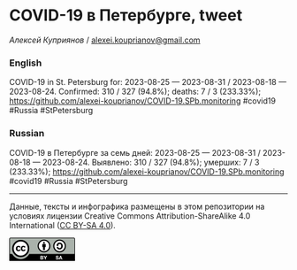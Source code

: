 # COVID-19 в Петербурге, tweet

*Алексей Куприянов* / <alexei.kouprianov@gmail.com>

### English

<!-- COVID-19 in St. Petersburg for: 2023-08-25 --- 2023-08-31 / 2023-08-18 --- 2023-08-24. Сonfirmed: 310 / 327 (94.8%); hospitalized:  /   (); deaths: 7 / 3 (233.33%); https://github.com/alexei-kouprianov/COVID-19.SPb.monitoring #covid19 #Russia #StPetersburg -->

COVID-19 in St. Petersburg for: 2023-08-25 — 2023-08-31 / 2023-08-18 —
2023-08-24. Сonfirmed: 310 / 327 (94.8%); deaths: 7 / 3 (233.33%);
<https://github.com/alexei-kouprianov/COVID-19.SPb.monitoring> \#covid19
\#Russia \#StPetersburg

### Russian

<!-- COVID-19 в Петербурге за семь дней: 2023-08-25 --- 2023-08-31 / 2023-08-18 --- 2023-08-24. Выявлено: 310 / 327 (94.8%); госпитализировано:  /   (); умерших: 7 / 3 (233.33%); https://github.com/alexei-kouprianov/COVID-19.SPb.monitoring #covid19 #Russia #StPetersburg -->

COVID-19 в Петербурге за семь дней: 2023-08-25 — 2023-08-31 / 2023-08-18
— 2023-08-24. Выявлено: 310 / 327 (94.8%); умерших: 7 / 3 (233.33%);
<https://github.com/alexei-kouprianov/COVID-19.SPb.monitoring> \#covid19
\#Russia \#StPetersburg

------------------------------------------------------------------------

Данные, тексты и инфографика размещены в этом репозитории на условиях
лицензии Creative Commons Attribution-ShareAlike 4.0 International ([CC
BY-SA 4.0](https://creativecommons.org/licenses/by-sa/4.0/)).

![](../misc/CC-BY-SA-icon.png "CC-BY-SA")
